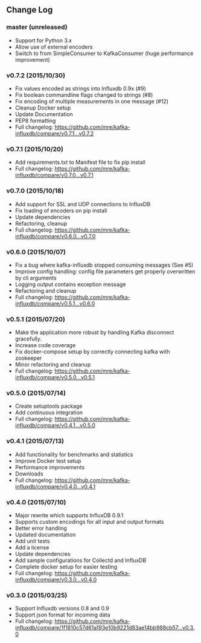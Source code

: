 ## Change Log

### master (unreleased)

* Support for Python 3.x
* Allow use of external encoders
* Switch to from SimpleConsumer to KafkaConsumer (huge performance improvement)

### v0.7.2 (2015/10/30)

* Fix values encoded as strings into Influxdb 0.9x (#9)
* Fix boolean commandline flags changed to strings (#8)
* Fix encoding of multiple measurements in one message (#12)
* Cleanup Docker setup
* Update Documentation
* PEP8 formatting
* Full changelog: https://github.com/mre/kafka-influxdb/compare/v0.7.1...v0.7.2

### v0.7.1 (2015/10/20)

* Add requirements.txt to Manifest file to fix pip install
* Full changelog: https://github.com/mre/kafka-influxdb/compare/v0.7.0...v0.7.1

### v0.7.0 (2015/10/18)

* Add support for SSL and UDP connections to InfluxDB
* Fix loading of encoders on pip install
* Update dependencies
* Refactoring, cleanup
* Full changelog: https://github.com/mre/kafka-influxdb/compare/v0.6.0...v0.7.0

### v0.6.0 (2015/10/07)

* Fix a bug where kafka-influxdb stopped consuming messages (See #5)
* Improve config handling: config file parameters get properly overwritten by cli arguments
* Logging output contains exception message
* Refactoring and cleanup
* Full changelog: https://github.com/mre/kafka-influxdb/compare/v0.5.1...v0.6.0

### v0.5.1 (2015/07/20)

* Make the application more robust by handling Kafka disconnect gracefully.
* Increase code coverage
* Fix docker-compose setup by correctly connecting kafka with zookeeper
* Minor refactoring and cleanup
* Full changelog: https://github.com/mre/kafka-influxdb/compare/v0.5.0...v0.5.1

### v0.5.0 (2015/07/14)

* Create setuptools package
* Add continuous integration
* Full changelog: https://github.com/mre/kafka-influxdb/compare/v0.4.1...v0.5.0

### v0.4.1 (2015/07/13)

* Add functionality for benchmarks and statistics
* Improve Docker test setup
* Performance improvements
* Downloads
* Full changelog: https://github.com/mre/kafka-influxdb/compare/v0.4.0...v0.4.1

### v0.4.0 (2015/07/10)

* Major rewrite which supports InfluxDB 0.9.1
* Supports custom encodings for all input and output formats
* Better error handling
* Updated documentation
* Add unit tests
* Add a license
* Update dependencies
* Add sample configurations for Collectd and InfluxDB
* Complete docker setup for easier testing
* Full changelog: https://github.com/mre/kafka-influxdb/compare/v0.3.0...v0.4.0

### v0.3.0 (2015/03/25)

* Support Influxdb versions 0.8 and 0.9
* Support json format for incoming data
* Full changelog: https://github.com/mre/kafka-influxdb/compare/1f1810c57d61a193e10b9221d83ae14bb988cb57...v0.3.0
